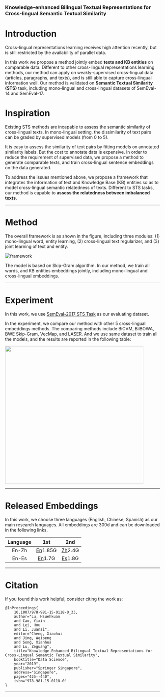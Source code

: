 ### Knowledge-enhanced Bilingual Textual Representations for Cross-lingual Semantic Textual Similarity

# Introduction

Cross-lingual representations learning receives high attention recently, but is still restricted by the availability of parallel data. 

In this work we propose a method jointly embed **texts and KB entities** on comparable data. Different to other cross-lingual representations learning methods, our method can apply on weakly-supervised cross-lingual data (articles, paragraphs, and texts), and is still able to capture cross-lingual information well. Our method is validated on **Semantic Textual Similarity (STS)** task, including mono-lingual and cross-lingual datasets of SemEval-14 and SemEval-17.

# Inspiration

Existing STS methods are incapable to assess the semantic similarity of cross-lingual texts. In mono-lingual setting, the dissimilarity of text pairs can be graded by supervised models (from 0 to 5).

It is easy to assess the similarity of text pairs by fitting models on annotated similarity labels. But the cost to annotate data is expensive. In order to reduce the requirement of supervised data, we propose a method to generate comparable texts, and train cross-lingual sentence embeddings on the data generated.

To address the issues mentioned above, we propose a framework that integrates the information of text and Knowledge Base (KB) entities so as to model cross-lingual semantic relatedness of texts. Different to STS tasks, our method is capable to **assess the relatedness between imbalanced texts**.

---

# Method

The overall framework is as shown in the figure, including three modules: (1) mono-lingual word, entity learning, (2) cross-lingual text regularizer, and (3) joint learning of text and entity.

![framework](https://github.com/hsuehkuan-lu/KEBTR/blob/master/framework.png)

The model is based on Skip-Gram algorithm. In our method, we train all words, and KB entities embeddings jointly, including mono-lingual and cross-lingual embeddings. 

---

# Experiment

In this work, we use [SemEval-2017 STS Task](http://alt.qcri.org/semeval2017/task1/) as our evaluating dataset.

In the experiment, we compare our method with other 5 cross-lingual embeddings methods. The comparing methods include BiCVM, BilBOWA, BWE Skip-Gram, VecMap, and LASER. And we use same dataset to train all the models, and the results are reported in the following table:

<img src="https://github.com/hsuehkuan-lu/KEBTR/blob/master/experiment.png" width="450">

---

# Released Embeddings

In this work, we choose three languages (English, Chinese, Spanish) as our main research languages. All embeddings are 300d and can be downloaded in the following links.

Language | 1st  | 2nd
 :---: | :---: | :---:
  En-Zh | [En](https://drive.google.com/open?id=1yLoYLbJHcYbDassVyEEVc2oY_pQ2zu-m)1.85G | [Zh](https://drive.google.com/open?id=1pVlW7CPapJnO08tGGbILSoaONvG1xD73)2.4G
  En-Es | [En](https://drive.google.com/open?id=1iZVP-UxY-3phNYt_dhBw7D34-YWaOD10)1.7G | [Es](https://drive.google.com/open?id=1m6e2YnYixWihHTIXKpVrgycHO7ppVN8Z)1.8G
  
---

# Citation

If you found this work helpful, consider citing the work as:

```
@InProceedings{
	10.1007/978-981-15-0118-0_33,
	author="Lu, Hsuehkuan
	and Cao, Yixin
	and Lei, Hou
	and Li, Juanzi",
	editor="Cheng, Xiaohui
	and Jing, Weipeng
	and Song, Xianhua
	and Lu, Zeguang",
	title="Knowledge-Enhanced Bilingual Textual Representations for Cross-Lingual Semantic Textual Similarity",
	booktitle="Data Science",
	year="2019",
	publisher="Springer Singapore",
	address="Singapore",
	pages="425--440",
	isbn="978-981-15-0118-0"
}
```

---